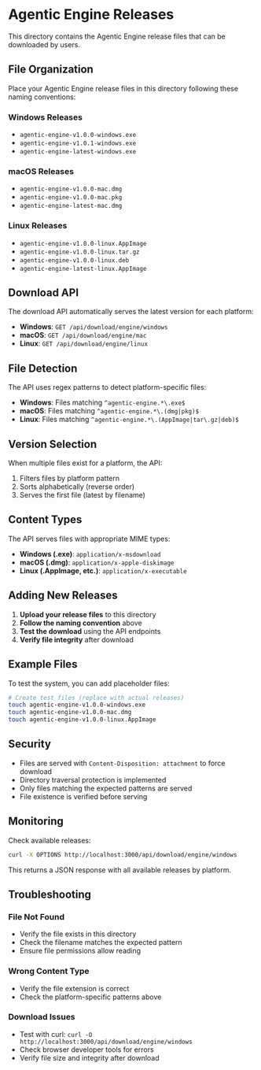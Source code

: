# Agentic Engine Releases

This directory contains the Agentic Engine release files that can be downloaded by users.

## File Organization

Place your Agentic Engine release files in this directory following these naming conventions:

### Windows Releases
- `agentic-engine-v1.0.0-windows.exe`
- `agentic-engine-v1.0.1-windows.exe`
- `agentic-engine-latest-windows.exe`

### macOS Releases
- `agentic-engine-v1.0.0-mac.dmg`
- `agentic-engine-v1.0.0-mac.pkg`
- `agentic-engine-latest-mac.dmg`

### Linux Releases
- `agentic-engine-v1.0.0-linux.AppImage`
- `agentic-engine-v1.0.0-linux.tar.gz`
- `agentic-engine-v1.0.0-linux.deb`
- `agentic-engine-latest-linux.AppImage`

## Download API

The download API automatically serves the latest version for each platform:

- **Windows**: `GET /api/download/engine/windows`
- **macOS**: `GET /api/download/engine/mac`
- **Linux**: `GET /api/download/engine/linux`

## File Detection

The API uses regex patterns to detect platform-specific files:

- **Windows**: Files matching `^agentic-engine.*\.exe$`
- **macOS**: Files matching `^agentic-engine.*\.(dmg|pkg)$`
- **Linux**: Files matching `^agentic-engine.*\.(AppImage|tar\.gz|deb)$`

## Version Selection

When multiple files exist for a platform, the API:
1. Filters files by platform pattern
2. Sorts alphabetically (reverse order)
3. Serves the first file (latest by filename)

## Content Types

The API serves files with appropriate MIME types:
- **Windows (.exe)**: `application/x-msdownload`
- **macOS (.dmg)**: `application/x-apple-diskimage`
- **Linux (.AppImage, etc.)**: `application/x-executable`

## Adding New Releases

1. **Upload your release files** to this directory
2. **Follow the naming convention** above
3. **Test the download** using the API endpoints
4. **Verify file integrity** after download

## Example Files

To test the system, you can add placeholder files:

```bash
# Create test files (replace with actual releases)
touch agentic-engine-v1.0.0-windows.exe
touch agentic-engine-v1.0.0-mac.dmg
touch agentic-engine-v1.0.0-linux.AppImage
```

## Security

- Files are served with `Content-Disposition: attachment` to force download
- Directory traversal protection is implemented
- Only files matching the expected patterns are served
- File existence is verified before serving

## Monitoring

Check available releases:
```bash
curl -X OPTIONS http://localhost:3000/api/download/engine/windows
```

This returns a JSON response with all available releases by platform.

## Troubleshooting

### File Not Found
- Verify the file exists in this directory
- Check the filename matches the expected pattern
- Ensure file permissions allow reading

### Wrong Content Type
- Verify the file extension is correct
- Check the platform-specific patterns above

### Download Issues
- Test with curl: `curl -O http://localhost:3000/api/download/engine/windows`
- Check browser developer tools for errors
- Verify file size and integrity after download
